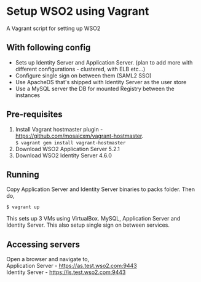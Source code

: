 # Setup WSO2 using Vagrant

A Vagrant script for setting up WSO2

## With following config
- Sets up Identity Server and Application Server. (plan to add more with different configurations - clustered, with ELB etc...)
- Configure single sign on between them (SAML2 SSO)
- Use ApacheDS that's shipped with Identity Server as the user store
- Use a MySQL server the DB for mounted Registry between the instances

## Pre-requisites

1. Install Vagrant hostmaster plugin - https://github.com/mosaicxm/vagrant-hostmaster. <br /><code>$ vagrant gem install vagrant-hostmaster</code>
2. Download WSO2 Application Server 5.2.1
3. Download WSO2 Identity Server 4.6.0

## Running

Copy Application Server and Identity Server binaries to packs folder. Then do,

<code>$ vagrant up</code>
  
This sets up 3 VMs using VirtualBox. MySQL, Application Server and Identity Server. This also setup single sign on between services.

## Accessing servers

Open a browser and navigate to,<br/>
  Application Server - https://as.test.wso2.com:9443<br/>
  Identity Server - https://is.test.wso2.com:9443

